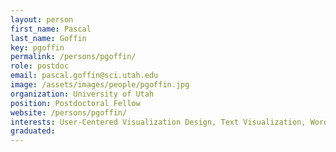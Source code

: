 ```yaml
---
layout: person
first_name: Pascal
last_name: Goffin
key: pgoffin
permalink: /persons/pgoffin/
role: postdoc
email: pascal.goffin@sci.utah.edu
image: /assets/images/people/pgoffin.jpg
organization: University of Utah
position: Postdoctoral Fellow
website: /persons/pgoffin/
interests: User-Centered Visualization Design, Text Visualization, Word-Scale Visualization, Visualization Tools
graduated:
---
```

